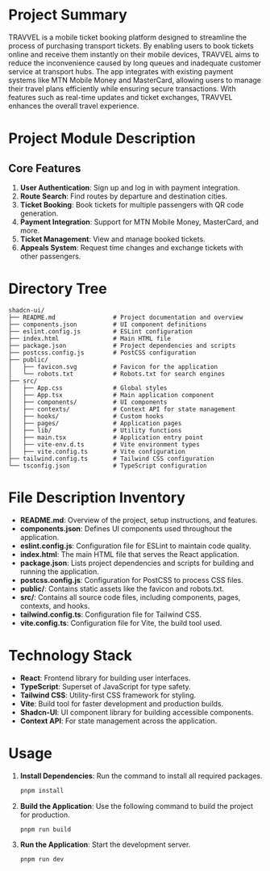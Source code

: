 # Project Summary
TRAVVEL is a mobile ticket booking platform designed to streamline the process of purchasing transport tickets. By enabling users to book tickets online and receive them instantly on their mobile devices, TRAVVEL aims to reduce the inconvenience caused by long queues and inadequate customer service at transport hubs. The app integrates with existing payment systems like MTN Mobile Money and MasterCard, allowing users to manage their travel plans efficiently while ensuring secure transactions. With features such as real-time updates and ticket exchanges, TRAVVEL enhances the overall travel experience.

# Project Module Description
## Core Features
1. **User Authentication**: Sign up and log in with payment integration.
2. **Route Search**: Find routes by departure and destination cities.
3. **Ticket Booking**: Book tickets for multiple passengers with QR code generation.
4. **Payment Integration**: Support for MTN Mobile Money, MasterCard, and more.
5. **Ticket Management**: View and manage booked tickets.
6. **Appeals System**: Request time changes and exchange tickets with other passengers.

# Directory Tree
```
shadcn-ui/
├── README.md                # Project documentation and overview
├── components.json          # UI component definitions
├── eslint.config.js         # ESLint configuration
├── index.html               # Main HTML file
├── package.json             # Project dependencies and scripts
├── postcss.config.js        # PostCSS configuration
├── public/
│   ├── favicon.svg          # Favicon for the application
│   └── robots.txt           # Robots.txt for search engines
├── src/
│   ├── App.css              # Global styles
│   ├── App.tsx              # Main application component
│   ├── components/          # UI components
│   ├── contexts/            # Context API for state management
│   ├── hooks/               # Custom hooks
│   ├── pages/               # Application pages
│   ├── lib/                 # Utility functions
│   ├── main.tsx             # Application entry point
│   ├── vite-env.d.ts        # Vite environment types
│   ├── vite.config.ts       # Vite configuration
├── tailwind.config.ts       # Tailwind CSS configuration
└── tsconfig.json            # TypeScript configuration
```

# File Description Inventory
- **README.md**: Overview of the project, setup instructions, and features.
- **components.json**: Defines UI components used throughout the application.
- **eslint.config.js**: Configuration file for ESLint to maintain code quality.
- **index.html**: The main HTML file that serves the React application.
- **package.json**: Lists project dependencies and scripts for building and running the application.
- **postcss.config.js**: Configuration for PostCSS to process CSS files.
- **public/**: Contains static assets like the favicon and robots.txt.
- **src/**: Contains all source code files, including components, pages, contexts, and hooks.
- **tailwind.config.ts**: Configuration file for Tailwind CSS.
- **vite.config.ts**: Configuration file for Vite, the build tool used.

# Technology Stack
- **React**: Frontend library for building user interfaces.
- **TypeScript**: Superset of JavaScript for type safety.
- **Tailwind CSS**: Utility-first CSS framework for styling.
- **Vite**: Build tool for faster development and production builds.
- **Shadcn-UI**: UI component library for building accessible components.
- **Context API**: For state management across the application.

# Usage
1. **Install Dependencies**: Run the command to install all required packages.
   ```bash
   pnpm install
   ```
2. **Build the Application**: Use the following command to build the project for production.
   ```bash
   pnpm run build
   ```
3. **Run the Application**: Start the development server.
   ```bash
   pnpm run dev
   ```
